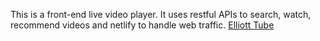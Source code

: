 This is a front-end live video player. It uses restful APIs to search, watch, recommend videos and netlify to handle web traffic.
[Elliott Tube ]([url](https://elliott-tube.netlify.app/))
